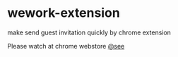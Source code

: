 # wework-extension
make send guest invitation quickly by chrome extension

Please watch at chrome webstore [@see](https://chrome.google.com/webstore/detail/ehgmgdnpadgkpiacpgppoogbbaemhnil/publish-delayed?hl=ja)
